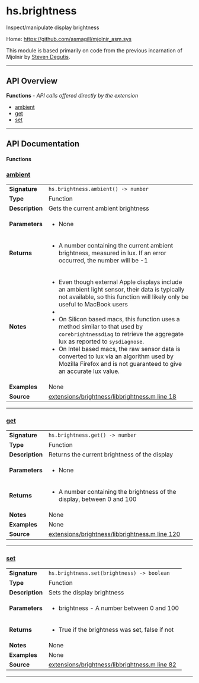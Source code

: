 # hs.brightness

Inspect/manipulate display brightness

Home: https://github.com/asmagill/mjolnir_asm.sys

This module is based primarily on code from the previous incarnation of Mjolnir by [Steven Degutis](https://github.com/sdegutis/).

---

## API Overview
**Functions** - _API calls offered directly by the extension_
 * [ambient](#ambient)
 * [get](#get)
 * [set](#set)


---

## API Documentation

#### Functions


### [ambient](#ambient)

|                                             |                                                                                     |
| --------------------------------------------|-------------------------------------------------------------------------------------|
| **Signature**                               | `hs.brightness.ambient() -> number`                                                                    |
| **Type**                                    | Function                                                                     |
| **Description**                             | Gets the current ambient brightness                                                                     |
| **Parameters**                              | <ul><li>None</li></ul> |
| **Returns**                                 | <ul><li>A number containing the current ambient brightness, measured in lux. If an error occurred, the number will be -1</li></ul>          |
| **Notes**                                   | <ul><li>Even though external Apple displays include an ambient light sensor, their data is typically not available, so this function will likely only be useful to MacBook users</li><li></li><li>On Silicon based macs, this function uses a method similar to that used by `corebrightnessdiag` to retrieve the aggregate lux as reported to `sysdiagnose`.</li><li>On Intel based macs, the raw sensor data is converted to lux via an algorithm used by Mozilla Firefox and is not guaranteed to give an accurate lux value.</li></ul> |
| **Examples**                                | None |
| **Source**                                  | [extensions/brightness/libbrightness.m line 18](https://github.com/CommandPost/CommandPost-App/blob/master/extensions/brightness/libbrightness.m#L18) |

---


### [get](#get)

|                                             |                                                                                     |
| --------------------------------------------|-------------------------------------------------------------------------------------|
| **Signature**                               | `hs.brightness.get() -> number`                                                                    |
| **Type**                                    | Function                                                                     |
| **Description**                             | Returns the current brightness of the display                                                                     |
| **Parameters**                              | <ul><li>None</li></ul> |
| **Returns**                                 | <ul><li>A number containing the brightness of the display, between 0 and 100</li></ul>          |
| **Notes**                                   | None |
| **Examples**                                | None |
| **Source**                                  | [extensions/brightness/libbrightness.m line 120](https://github.com/CommandPost/CommandPost-App/blob/master/extensions/brightness/libbrightness.m#L120) |

---


### [set](#set)

|                                             |                                                                                     |
| --------------------------------------------|-------------------------------------------------------------------------------------|
| **Signature**                               | `hs.brightness.set(brightness) -> boolean`                                                                    |
| **Type**                                    | Function                                                                     |
| **Description**                             | Sets the display brightness                                                                     |
| **Parameters**                              | <ul><li>brightness - A number between 0 and 100</li></ul> |
| **Returns**                                 | <ul><li>True if the brightness was set, false if not</li></ul>          |
| **Notes**                                   | None |
| **Examples**                                | None |
| **Source**                                  | [extensions/brightness/libbrightness.m line 82](https://github.com/CommandPost/CommandPost-App/blob/master/extensions/brightness/libbrightness.m#L82) |

---

